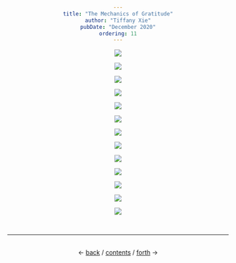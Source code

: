 ```yaml
---
title: "The Mechanics of Gratitude"
author: "Tiffany Xie"
pubDate: "December 2020"
ordering: 11
---
```


<style>
    h1, h3, h4 {
        color: #000;
    }
    div {
        text-align: center;
    }
</style>

<center>

![](/assets/zine/z3/mechanics-of-gratitude/The-Mechanics-of-Gratitude-1-01.png)

![](/assets/zine/z3/mechanics-of-gratitude/The-Mechanics-of-Gratitude-2-01.png)

![](/assets/zine/z3/mechanics-of-gratitude/The-Mechanics-of-Gratitude-3-01.png)

![](/assets/zine/z3/mechanics-of-gratitude/The-Mechanics-of-Gratitude-4-01.png)

![](/assets/zine/z3/mechanics-of-gratitude/The-Mechanics-of-Gratitude-5-01.png)

![](/assets/zine/z3/mechanics-of-gratitude/The-Mechanics-of-Gratitude-6-01.png)

![](/assets/zine/z3/mechanics-of-gratitude/The-Mechanics-of-Gratitude-7-01.png)

![](/assets/zine/z3/mechanics-of-gratitude/The-Mechanics-of-Gratitude-8-01.png)

![](/assets/zine/z3/mechanics-of-gratitude/The-Mechanics-of-Gratitude-9-01.png)

![](/assets/zine/z3/mechanics-of-gratitude/The-Mechanics-of-Gratitude-10-01.png)

![](/assets/zine/z3/mechanics-of-gratitude/The-Mechanics-of-Gratitude-11-01.png)

![](/assets/zine/z3/mechanics-of-gratitude/The-Mechanics-of-Gratitude-12-01.png)

![](/assets/zine/z3/mechanics-of-gratitude/The-Mechanics-of-Gratitude-13-01.png)

</center>

<br>
<hr>
<br>
<div>
← <a href="/zine/z3/10-meditation-on-gratitude">back</a> /
<a href="/zine/z3">contents</a> /
<a href="/zine/z3/12-recipe-for-applesauce">forth</a> →
</div>
<br>